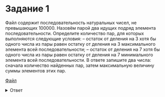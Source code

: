 # Задание 1

Файл содержит последовательность натуральных чисел, не превышающих 100000. Назовём парой два идущих подряд элемента последовательности. Определите количество пар, для которых выполняются следующие условия:
– остаток от деления на 3 хотя бы одного числа из пары равен остатку от деления на 3 максимального элемента всей последовательности;
– остаток от деления на 7 хотя бы одного числа из пары равен остатку от деления на 7 минимального элемента всей последовательности.
В ответе запишите два числа: сначала количество найденных пар, затем максимальную величину суммы элементов этих пар.

[Файл](https://kompege.ru/files/qDBrhUQa70.txt)

<details>
<summary>Ответ</summary>
1467 197700
</details>

